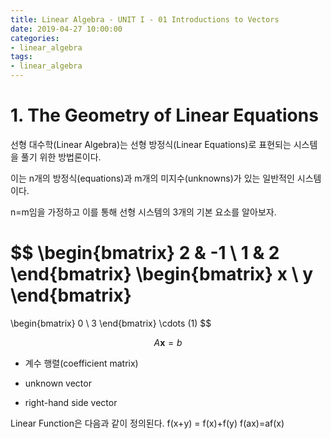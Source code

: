 ```yaml
---
title: Linear Algebra - UNIT I - 01 Introductions to Vectors
date: 2019-04-27 10:00:00
categories:
- linear_algebra
tags:
- linear_algebra
---
```


# 1. The Geometry of Linear Equations
선형 대수학(Linear Algebra)는 선형 방정식(Linear Equations)로 표현되는 시스템을 풀기 위한 방법론이다.

이는 n개의 방정식(equations)과 m개의 미지수(unknowns)가 있는 일반적인 시스템이다.

n=m임을 가정하고 이를 통해 선형 시스템의 3개의 기본 요소를 알아보자.

$$
\begin{bmatrix}
  2 & -1  \\
  1 & 2
\end{bmatrix}
\begin{bmatrix}
  x \\
  y 
\end{bmatrix}
=
\begin{bmatrix}
  0 \\
  3
\end{bmatrix}
\cdots (1)
$$

$$ A\mathbf{x}=b $$


- 계수 행렬(coefficient matrix)

- unknown vector

- right-hand side vector

Linear Function은 다음과 같이 정의된다.
f(x+y) = f(x)+f(y)
f(ax)=af(x)